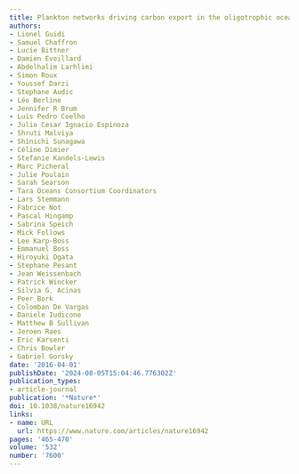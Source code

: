 ```yaml
---
title: Plankton networks driving carbon export in the oligotrophic ocean
authors:
- Lionel Guidi
- Samuel Chaffron
- Lucie Bittner
- Damien Eveillard
- Abdelhalim Larhlimi
- Simon Roux
- Youssef Darzi
- Stephane Audic
- Léo Berline
- Jennifer R Brum
- Luis Pedro Coelho
- Julio Cesar Ignacio Espinoza
- Shruti Malviya
- Shinichi Sunagawa
- Céline Dimier
- Stefanie Kandels-Lewis
- Marc Picheral
- Julie Poulain
- Sarah Searson
- Tara Oceans Consortium Coordinators
- Lars Stemmann
- Fabrice Not
- Pascal Hingamp
- Sabrina Speich
- Mick Follows
- Lee Karp-Boss
- Emmanuel Boss
- Hiroyuki Ogata
- Stephane Pesant
- Jean Weissenbach
- Patrick Wincker
- Silvia G. Acinas
- Peer Bork
- Colomban De Vargas
- Daniele Iudicone
- Matthew B Sullivan
- Jeroen Raes
- Eric Karsenti
- Chris Bowler
- Gabriel Gorsky
date: '2016-04-01'
publishDate: '2024-08-05T15:04:46.776302Z'
publication_types:
- article-journal
publication: '*Nature*'
doi: 10.1038/nature16942
links:
- name: URL
  url: https://www.nature.com/articles/nature16942
pages: '465-470'
volume: '532'
number: '7600'
---
```

